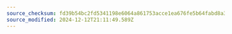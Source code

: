 ```yaml
---
source_checksum: fd39b54bc2fd5341198e6064a861753acce1ea676fe5b64fabd8a3a6d6eebfbe
source_modified: 2024-12-12T21:11:49.589Z
---
```


